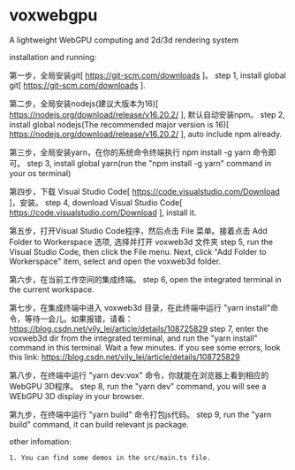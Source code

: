 # voxwebgpu
A lightweight WebGPU computing and 2d/3d rendering system

installation and running:

   第一步，全局安装git[ https://git-scm.com/downloads ]。
   step 1, install global git[ https://git-scm.com/downloads ].

   第二步，全局安装nodejs(建议大版本为16)[ https://nodejs.org/download/release/v16.20.2/ ], 默认自动安装npm。
   step 2, install global nodejs(The recommended major version is 16)[ https://nodejs.org/download/release/v16.20.2/ ], auto include npm already.

   第三步，全局安装yarn，在你的系统命令终端执行 npm install -g yarn 命令即可。
   step 3, install global yarn(run the "npm install -g yarn" command in your os terminal)

   第四步，下载 Visual Studio Code[ https://code.visualstudio.com/Download ]，安装。
   step 4, download Visual Studio Code[ https://code.visualstudio.com/Download ], install it.

   第五步，打开Visual Studio Code程序，然后点击 File 菜单。接着点击 Add Folder to Workerspace 选项, 选择并打开 voxweb3d 文件夹
   step 5, run the Visual Studio Code, then click the File menu. Next, click "Add Folder to Workerspace" item, select and open the voxweb3d folder.

   第六步，在当前工作空间的集成终端。
   step 6, open the integrated terminal in the current workspace.

   第七步，在集成终端中进入 voxweb3d 目录，在此终端中运行 "yarn install"命令，等待一会儿。如果报错，请看：https://blog.csdn.net/vily_lei/article/details/108725829
   step 7, enter the voxweb3d dir from the integrated terminal, and run the "yarn install" command in this terminal. Wait a few minutes.
   if you see some errors, look this link: https://blog.csdn.net/vily_lei/article/details/108725829
    
   第八步，在终端中运行 "yarn dev:vox" 命令，你就能在浏览器上看到相应的WebGPU 3D程序。
   step 8, run the "yarn dev" command, you will see a WEbGPU 3D display in your browser.
   
   第九步，在终端中运行 "yarn build" 命令打包js代码。
   step 9, run the "yarn build" command, it can build relevant js package.

other infomation:

    1. You can find some demos in the src/main.ts file.
